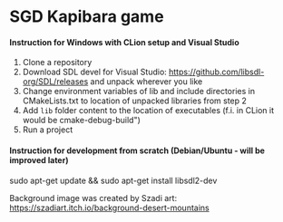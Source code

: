# SGD Kapibara game
#### Instruction for Windows with CLion setup and Visual Studio
1. Clone a repository
2. Download SDL devel for Visual Studio: https://github.com/libsdl-org/SDL/releases and unpack wherever you like
3. Change environment variables of lib and include directories in CMakeLists.txt to location of unpacked libraries from step 2
4. Add `lib` folder content to the location of executables (f.i. in CLion it would be cmake-debug-build")
5. Run a project



#### Instruction for development from scratch (Debian/Ubuntu - will be improved later)
sudo apt-get update && sudo apt-get install libsdl2-dev


Background image was created by Szadi art: https://szadiart.itch.io/background-desert-mountains
